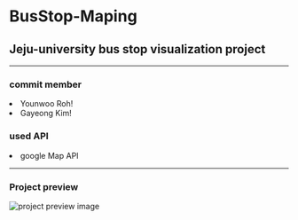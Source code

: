 # BusStop-Maping

<h2>Jeju-university bus stop visualization project</h2>
<hr>
<h3>commit member </h3>
<li>Younwoo Roh!</li>
<li>Gayeong Kim!</li>
<h3>used API</h4>
<li>google Map API</li>
<hr>
<h3>Project preview</h3>
<img src="./makingGUI/project_preview.png" alt="project preview image">


